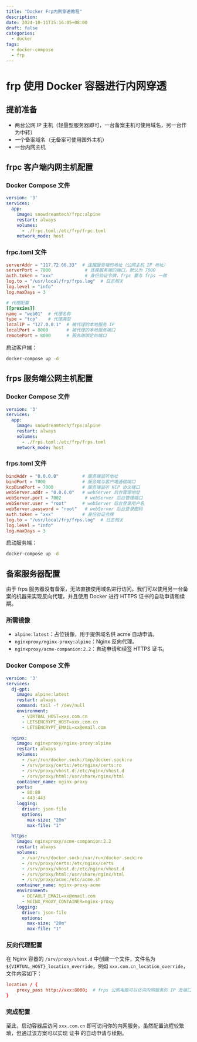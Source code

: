 ```yaml
---
title: "Docker Frp内网穿透教程"
description: 
date: 2024-10-11T15:16:05+08:00
draft: false
categories:
  - docker
tags:
  - docker-compose
  - frp
---
```

<!--more-->

# frp 使用 Docker 容器进行内网穿透

## 提前准备

- 两台公网 IP 主机（轻量型服务器即可，一台备案主机可使用域名，另一台作为中转）
- 一个备案域名（无备案可使用国外主机）
- 一台内网主机

## frpc 客户端内网主机配置

### Docker Compose 文件

```yaml
version: '3'
services:
  app:
    image: snowdreamtech/frpc:alpine
    restart: always
    volumes:
      - ./frpc.toml:/etc/frp/frpc.toml
    network_mode: host
```

### frpc.toml 文件

```toml
serverAddr = "117.72.66.33"  # 连接服务端的地址（公网主机 IP 地址）
serverPort = 7000             # 连接服务端的端口，默认为 7000
auth.token = "xxx"            # 身份验证令牌，frpc 要与 frps 一致
log.to = "/usr/local/frp/frps.log"  # 日志相关
log.level = "info"
log.maxDays = 3

# 代理配置
[[proxies]]
name = "web01"  # 代理名称
type = "tcp"    # 代理类型
localIP = "127.0.0.1"  # 被代理的本地服务 IP
localPort = 8000       # 被代理的本地服务端口
remotePort = 8000      # 服务端绑定的端口
```

启动客户端：

```bash
docker-compose up -d
```

## frps 服务端公网主机配置

### Docker Compose 文件

```yaml
version: '3'
services:
  app:
    image: snowdreamtech/frps:alpine
    restart: always
    volumes:
      - ./frps.toml:/etc/frp/frps.toml
    network_mode: host
```

### frps.toml 文件

```toml
bindAddr = "0.0.0.0"         # 服务端监听地址
bindPort = 7000              # 服务端与客户端通信端口
kcpBindPort = 7000           # 服务端监听 KCP 协议端口
webServer.addr = "0.0.0.0"   # webServer 后台管理地址
webServer.port = 7002         # webServer 后台管理端口
webServer.user = "root"      # webServer 后台登录用户名
webServer.password = "root"   # webServer 后台登录密码
auth.token = "xxx"           # 身份验证令牌
log.to = "/usr/local/frp/frps.log"  # 日志相关
log.level = "info"
log.maxDays = 3
```

启动服务端：

```bash
docker-compose up -d
```

## 备案服务器配置

由于 frps 服务器没有备案，无法直接使用域名进行访问。我们可以使用另一台备案的机器来实现反向代理，并且使用 Docker 进行 HTTPS 证书的自动申请和续期。

### 所需镜像

- `alpine:latest`：占位镜像，用于提供域名供 acme 自动申请。
- `nginxproxy/nginx-proxy:alpine`：Nginx 反向代理。
- `nginxproxy/acme-companion:2.2`：自动申请和续签 HTTPS 证书。

### Docker Compose 文件

```yaml
version: '3'
services:
  dj-gpt:
    image: alpine:latest
    restart: always
    command: tail -f /dev/null
    environment:
      - VIRTUAL_HOST=xxx.com.cn
      - LETSENCRYPT_HOST=xxx.com.cn
      - LETSENCRYPT_EMAIL=xx@email.com

  nginx:
    image: nginxproxy/nginx-proxy:alpine
    restart: always
    volumes:
      - /var/run/docker.sock:/tmp/docker.sock:ro
      - /srv/proxy/certs:/etc/nginx/certs:ro
      - /srv/proxy/vhost.d:/etc/nginx/vhost.d
      - /srv/proxy/html:/usr/share/nginx/html
    container_name: nginx-proxy
    ports:
      - 80:80
      - 443:443
    logging:
      driver: json-file
      options:
        max-size: "20m"
        max-file: "1"

  https:
    image: nginxproxy/acme-companion:2.2
    restart: always
    volumes:
      - /var/run/docker.sock:/var/run/docker.sock:ro
      - /srv/proxy/certs:/etc/nginx/certs
      - /srv/proxy/vhost.d:/etc/nginx/vhost.d
      - /srv/proxy/html:/usr/share/nginx/html
      - /srv/proxy/acme:/etc/acme.sh
    container_name: nginx-proxy-acme
    environment:
      - DEFAULT_EMAIL=xx@email.com
      - NGINX_PROXY_CONTAINER=nginx-proxy
    logging:
      driver: json-file
      options:
        max-size: "20m"
        max-file: "1"
```

### 反向代理配置

在 Nginx 容器的 `/srv/proxy/vhost.d` 中创建一个文件，文件名为 `${VIRTUAL_HOST}_location_override`，例如 `xxx.com.cn_location_override`，文件内容如下：

```conf
location / {
    proxy_pass http://xxx:8000;  # frps 公网电脑可以访问内网服务的 IP 及端口号
}
```

### 完成配置

至此，启动容器后访问 `xxx.com.cn` 即可访问你的内网服务。虽然配置流程较繁琐，但通过该方案可以实现 证书 的自动申请与续期。